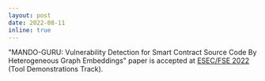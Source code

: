```yaml
---
layout: post
date: 2022-08-11
inline: true
---
```


"MANDO-GURU: Vulnerability Detection for Smart Contract Source Code By Heterogeneous Graph Embeddings" paper is accepted at [ESEC/FSE 2022](https://2022.esec-fse.org/) (Tool Demonstrations Track).